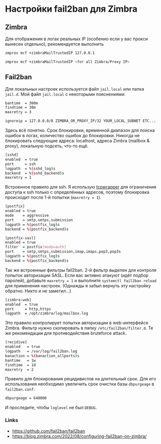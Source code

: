 # Настройки fail2ban для Zimbra

## Zimbra
Для отображения в логах реальных IP (особенно если у вас прокси вынесен отдельно), рекомендуется выполнить

```bash
zmprov mcf +zimbraMailTrustedIP 127.0.0.1
```
```bash
zmprov mcf +zimbraMailTrustedIP <for all Zimbra/Proxy IP>
```

## Fail2ban
Для локальных настроек используется файл `jail.local` или папка `jail.d`.
Мой файл `jail.local` с некоторыми пояснениями:

```bash
bantime  = 360m
findtime = 30m
maxretry = 3

ignoreip = 127.0.0.0/8 ZIMBRA_OR_PROXY_IP/32 YOUR_LOCAL_SUBNET ETC...
```

Здесь всё понятно. Срок блокировки, временной диапазон для поиска ошибок в логах, количество ошибок до блокировки.
Никогда не блокировать следующие адреса: localhost, адреса Zimbra (mailbox & proxy), локальную подсеть, что-то ещё.

```bash
[sshd]
enabled  = true
port     = ssh
logpath  = %(sshd_log)s
backend  = %(sshd_backend)s
maxretry = 1
```

Встроенное правило для ssh. Я использую [tcpwrapper](https://www.securitylab.ru/glossary/tcp_wrapper_/) для ограничения доступа к ssh только с определённых адресов, поэтому блокировка происходит после 1-й попытки (`maxretry = 1`).

```bash
[postfix]
enabled = true
mode    = aggressive
port    = smtp,smtps,submission
logpath = %(postfix_log)s
backend = %(postfix_backend)s

[postfix-sasl]
enabled = true
filter  = postfix[mode=auth]
port    = smtp,smtps,submission,imap,imaps,pop3,pop3s
logpath = %(postfix_log)s
backend = %(postfix_backend)s
```

Так же встроенные фильтры fail2ban. 2-й фильтр выделен для контроля попыток авторизации SASL. Если вас активно атакуют (идёт подбор паролей), добавьте `maxretry = 1` и выполните `systemctl fail2ban reload` для применения настроек. (Однажды я забыл вернуть эту настройку обратно. Никто и не заметил...)

```bash
[zimbra-web]
enabled  = true
port     = http,https
logpath  = /opt/zimbra/log/mailbox.log
```

Это правило контролирует попытки авторизации в web-интерфейсе Zimbra. Фильтр нужно скопировать в папку `/etc/fail2ban/filter.d`. Те же рекомендации для противодействия bruteforce attack.

```bash
[recidive]
enabled   = true
logpath   = /var/log/fail2ban.log
banaction = %(banaction_allports)s
bantime   = 1w
findtime  = 1d
maxretry  = 2
```

Правило для блокирования рецидивистов на длительный срок. Для его использования необходимо увеличить срок очистки базы `dbpurgeage` в `fail2ban.conf`:

```bash
dbpurgeage = 648000
```

И проследите, чтобы `loglevel` не был `DEBUG`.

### Links
* https://github.com/fail2ban/fail2ban
* https://blog.zimbra.com/2022/08/configuring-fail2ban-on-zimbra/
